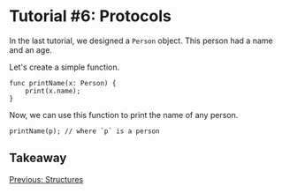 # Tutorial #6: Protocols

In the last tutorial, we designed a `Person` object. This person had a name and an age.

Let's create a simple function.

```
func printName(x: Person) {
    print(x.name);
}
```

Now, we can use this function to print the name of any person.

```
printName(p); // where `p` is a person
```


## Takeaway


[Previous: Structures](https://github.com/SafelySwift/Swizzle/blob/swizzle-1.0/Tutorials/Structures%20(%235).md)
